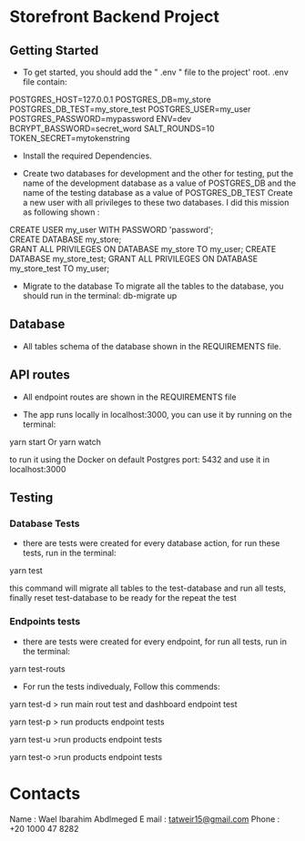 # Storefront Backend Project

## Getting Started
- To get started, you should add the " .env " file to the project' root.
.env file contain:

POSTGRES_HOST=127.0.0.1
POSTGRES_DB=my_store
POSTGRES_DB_TEST=my_store_test
POSTGRES_USER=my_user
POSTGRES_PASSWORD=mypassword
ENV=dev
BCRYPT_BASSWORD=secret_word
SALT_ROUNDS=10
TOKEN_SECRET=mytokenstring

- Install the required Dependencies.

- Create two databases for development and the other for testing, 
put the name of the development database as a value of POSTGRES_DB and the name of the testing database as a value of POSTGRES_DB_TEST
Create a new user with all privileges to these two databases.
I did this mission as following shown :

CREATE USER my_user WITH PASSWORD 'password';    
CREATE DATABASE my_store;  
GRANT ALL PRIVILEGES ON DATABASE my_store TO my_user;
CREATE DATABASE my_store_test;
GRANT ALL PRIVILEGES ON DATABASE my_store_test TO my_user;

- Migrate to the database
To migrate all the tables to the database, you should run in the terminal:
 db-migrate up     
  

## Database
- All tables schema of the database shown in the REQUIREMENTS file.


## API routes
- All endpoint routes are shown in the REQUIREMENTS file

- The app runs locally in localhost:3000,
you can use it by running on the terminal:

yarn start
Or
yarn watch 

to run it using the Docker on default Postgres port: 5432 and use it in localhost:3000

## Testing 
### Database Tests
- there are tests were created for every database action, for run these tests, run in the terminal:

yarn test

this command will migrate all tables to the test-database and run all tests, finally reset test-database to be ready for the repeat  the test 

### Endpoints tests
- there are tests were created for every endpoint, for run all tests, 
run in the terminal:

yarn test-routs

- For run the tests indivedualy, Follow this commends:

yarn test-d      > run main rout test and dashboard endpoint test

yarn test-p      > run products endpoint tests   

yarn test-u      >run products endpoint tests 

yarn test-o      >run products endpoint tests

# Contacts
Name   : Wael Ibarahim Abdlmeged
E mail : tatweir15@gmail.com
Phone  : +20 1000 47 8282
